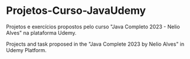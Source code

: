 # Projetos-Curso-JavaUdemy
Projetos e exercícios propostos pelo curso "Java Completo 2023 -  Nelio Alves" na plataforma Udemy. 

Projects and task proposed in the "Java Complete 2023 by Nelio Alves" in Udemy Platform.
